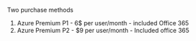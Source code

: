 


Two purchase methods
   1. Azure Premium P1 - 6$ per user/month - included Office 365
   2. Azure Premium P2 - $9 per user/month - Included office 365
